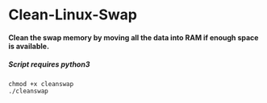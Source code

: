 # Clean-Linux-Swap
#### Clean the swap memory by moving all the data into RAM if enough space is available.
##### Script requires python3
```
chmod +x cleanswap
./cleanswap
```
